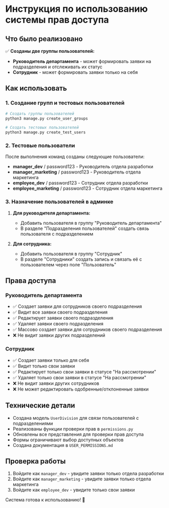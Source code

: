 # Инструкция по использованию системы прав доступа

## Что было реализовано

✅ **Созданы две группы пользователей:**
- **Руководитель департамента** - может формировать заявки на подразделения и отслеживать их статус
- **Сотрудник** - может формировать заявки только на себя

## Как использовать

### 1. Создание групп и тестовых пользователей

```bash
# Создать группы пользователей
python3 manage.py create_user_groups

# Создать тестовых пользователей
python3 manage.py create_test_users
```

### 2. Тестовые пользователи

После выполнения команд созданы следующие пользователи:

- **manager_dev** / password123 - Руководитель отдела разработки
- **manager_marketing** / password123 - Руководитель отдела маркетинга  
- **employee_dev** / password123 - Сотрудник отдела разработки
- **employee_marketing** / password123 - Сотрудник отдела маркетинга

### 3. Назначение пользователей в админке

1. **Для руководителя департамента:**
   - Добавить пользователя в группу "Руководитель департамента"
   - В разделе "Подразделения пользователей" создать связь пользователя с подразделением

2. **Для сотрудника:**
   - Добавить пользователя в группу "Сотрудник"
   - В разделе "Сотрудники" создать запись и связать её с пользователем через поле "Пользователь"

## Права доступа

### Руководитель департамента
- ✅ Создает заявки для сотрудников своего подразделения
- ✅ Видит все заявки своего подразделения
- ✅ Редактирует заявки своего подразделения
- ✅ Удаляет заявки своего подразделения
- ✅ Массово создает заявки для сотрудников своего подразделения
- ❌ Не видит заявки других подразделений

### Сотрудник
- ✅ Создает заявки только для себя
- ✅ Видит только свои заявки
- ✅ Редактирует только свои заявки в статусе "На рассмотрении"
- ✅ Удаляет только свои заявки в статусе "На рассмотрении"
- ❌ Не видит заявки других сотрудников
- ❌ Не может редактировать одобренные/отклоненные заявки

## Технические детали

- Создана модель `UserDivision` для связи пользователей с подразделениями
- Реализованы функции проверки прав в `permissions.py`
- Обновлены все представления для проверки прав доступа
- Формы ограничивают выбор доступных объектов
- Создана документация в `USER_PERMISSIONS.md`

## Проверка работы

1. Войдите как `manager_dev` - увидите заявки только отдела разработки
2. Войдите как `manager_marketing` - увидите заявки только отдела маркетинга
3. Войдите как `employee_dev` - увидите только свои заявки

Система готова к использованию! 🎉
